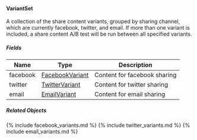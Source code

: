 
#### VariantSet

A collection of the share content variants, grouped by sharing channel, which are currently facebook, twitter, and email. If more than one variant is included, a share content A/B test will be run between all specified variants. 

##### Fields

| Name | Type | Description
|------|------|-----------
| facebook | [FacebookVariant](#related-objects) | Content for facebook sharing
| twitter  | [TwitterVariant](#related-objects) | Content for twitter sharing
|email| [EmailVariant](#related-objects) | Content for email sharing

##### Related Objects

{% include facebook_variants.md %}
{% include twitter_variants.md %}
{% include email_variants.md %}
